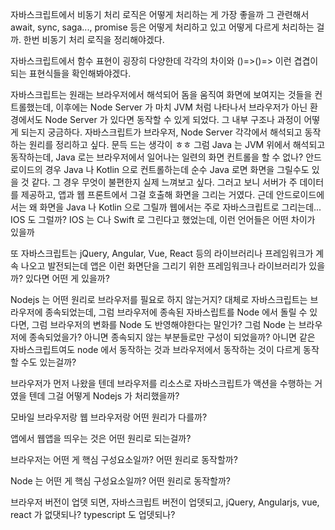 자바스크립트에서 비동기 처리 로직은 어떻게 처리하는 게 가장 좋을까
그 관련해서 await, sync, saga..., promise 등은 어떻게 처리하고 있고 어떻게 다르게 처리하는 걸까. 한번 비동기 처리 로직을 정리해야겠다.


자바스크립트에서 함수 표현이 굉장히 다양한데
각각의 차이와 ()=>()=> 이런 겹겹이 되는 표현식들을 확인해봐야겠다.


자바스크립트는 원래는 브라우저에서 해석되어 돔을 움직여 화면에 보여지는 것들을 컨트롤했는데,
이후에는  Node Server 가 마치 JVM 처럼 나타나서 
브라우저가 아닌 환경에서도 Node Server 가 있다면 동작할 수 있게 되었다.
그 내부 구조나 과정이 어떻게 되는지 궁금하다.
자바스크립트가 브라우저, Node Server 각각에서 해석되고 동작하는 원리를 정리하고 싶다.
문득 드는 생각이 ㅎㅎ 그럼 Java 는 JVM 위에서 해석되고 동작하는데, Java 로는 브라우저에서 일어나는 일련의 화면 컨트롤을 할 수 없나? 안드로이드의 경우 Java 나 Kotlin 으로 컨트롤하는데 
순수 Java 로면 화면을 그릴수도 있을 것 같다. 그 경우 무엇이 불편한지 실제 느껴보고 싶다.
그러고 보니 서버가 주 데이터를 제공하고, 앱과 웹 프론트에서 그걸 호출해 화면을 그리는 거였다. 
근데 안드로이드에서는 왜 화면을 Java 나 Kotlin 으로 그릴까
웹에서는 주로 자바스크립트로 그리는데... 
IOS 도 그럴까?
IOS 는 C나 Swift 로 그린다고 했었는데, 이런 언어들은 어떤 차이가 있을까

또 자바스크립트는
jQuery, Angular, Vue, React 등의 라이브러리나 프레임워크가 계속 나오고 발전되는데
앱은 이런 화면단을 그리기 위한 프레임워크나 라이브러리가 있을까?
있다면 어떤 게 있을까?


Nodejs 는 어떤 원리로 브라우저를 필요로 하지 않는거지?
대체로 자바스크립트는 브라우저에 종속되었는데,
그럼 브라우저에 종속된 자바스립트를 Node 에서 돌릴 수 있다면,
그럼 브라우저의 변화를 Node 도 반영해야한다는 말인가?
그럼 Node 는 브라우저에 종속되었을가?
아니면 종속되지 않는 부분들로만 구성이 되었을까?
아니면 같은 자바스크립트여도 node 에서 동작하는 것과 브라우저에서 동작하는 것이 
다르게 동작할 수도 있는걸까?


브라우저가 먼저 나왔을 텐데
브라우저를 리소스로 자바스크립트가 액션을 수행하는 거였을 텐데
그걸 어떻게 Nodejs 가 처리했을까?

모바일 브라우저랑 웹 브라우저랑 어떤 원리가 다를까?

앱에서 웹앱을 띄우는 것은 어떤 원리로 되는걸까?

브라우저는 어떤 게 핵심 구성요소일까?
어떤 원리로 동작할까?

Node 는 어떤 게 핵심 구성요소일까?
어떤 원리로 동작할까?

브라우저 버전이 업뎃 되면, 자바스크립트 버전이 업뎃되고, 
jQuery, Angularjs, vue, react 가 없댓되나?
typescript 도 업뎃되나?

<!--stackedit_data:
eyJoaXN0b3J5IjpbLTM1MjMyOTI2OSwxNzIxMTE5NTI4LDkzNj
kwNjcyOSwtNjU0MjE1NjM1LDE1NzQwNzk4MCw1NzQzMzIwMDJd
fQ==
-->